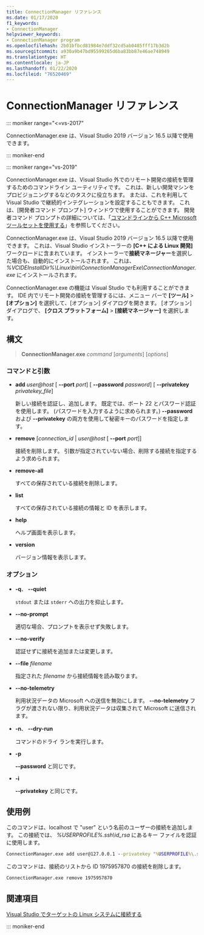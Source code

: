 ```yaml
---
title: ConnectionManager リファレンス
ms.date: 01/17/2020
f1_keywords:
- ConnectionManager
helpviewer_keywords:
- ConnectionManager program
ms.openlocfilehash: 2b01bfbcd81984e7ddf32cd5ab0485fff17b3d2b
ms.sourcegitcommit: a930a9b47bd95599265d6ba83bb87e46ae748949
ms.translationtype: HT
ms.contentlocale: ja-JP
ms.lasthandoff: 01/22/2020
ms.locfileid: "76520469"
---
```

# <a name="connectionmanager-reference"></a>ConnectionManager リファレンス

::: moniker range="<=vs-2017"

ConnectionManager.exe は、Visual Studio 2019 バージョン 16.5 以降で使用できます。

::: moniker-end

::: moniker range="vs-2019"

ConnectionManager.exe は、Visual Studio 外でのリモート開発の接続を管理するためのコマンドライン ユーティリティです。 これは、新しい開発マシンをプロビジョニングするなどのタスクに役立ちます。 または、これを利用して Visual Studio で継続的インテグレーションを設定することもできます。 これは、[開発者コマンド プロンプト] ウィンドウで使用することができます。 開発者コマンド プロンプトの詳細については、「[コマンドラインから C++ Microsoft ツールセットを使用する](..\build\building-on-the-command-line.md)」を参照してください。

ConnectionManager.exe は、Visual Studio 2019 バージョン 16.5 以降で使用できます。 これは、Visual Studio インストーラーの **[C++ による Linux 開発]** ワークロードに含まれています。 インストーラーで**接続マネージャー**を選択した場合も、自動的にインストールされます。 これは、 *%VCIDEInstallDir%\\Linux\\bin\\ConnectionManagerExe\\ConnectionManager.exe* にインストールされます。

ConnectionManager.exe の機能は Visual Studio でも利用することができます。 IDE 内でリモート開発の接続を管理するには、メニュー バーで **[ツール]**  >  **[オプション]** を選択して、[オプション] ダイアログを開きます。 [オプション] ダイアログで、 **[クロス プラットフォーム]**  >  **[接続マネージャー]** を選択します。

## <a name="syntax"></a>構文

> **ConnectionManager.exe** *command* \[*arguments*] \[*options*]

### <a name="commands-and-arguments"></a>コマンドと引数

- **add** *user\@host* \[ **--port** *port*] \[ **--password** *password*] \[ **--privatekey** *privatekey_file*]

  新しい接続を認証し、追加します。 既定では、ポート 22 とパスワード認証を使用します。 (パスワードを入力するように求められます。) **--password** および **--privatekey** の両方を使用して秘密キーのパスワードを指定します。

- **remove** \[*connection_id* \| *user\@host* \[ **--port** *port*]]

  接続を削除します。 引数が指定されていない場合、削除する接続を指定するよう求められます。

- **remove-all**

  すべての保存されている接続を削除します。

- **list**

  すべての保存されている接続の情報と ID を表示します。

- **help**

  ヘルプ画面を表示します。

- **version**

  バージョン情報を表示します。

### <a name="options"></a>オプション

- **-q**、 **--quiet**

  `stdout` または `stderr` への出力を抑止します。

- **--no-prompt**

  適切な場合、プロンプトを表示せず失敗します。

- **--no-verify**

  認証せずに接続を追加または変更します。

- **--file** *filename*

  指定された *filename* から接続情報を読み取ります。

- **--no-telemetry**

  利用状況データの Microsoft への送信を無効にします。 **--no-telemetry** フラグが渡されない限り、利用状況データは収集されて Microsoft に送信されます。  

- **-n**、 **--dry-run**

  コマンドのドライ ランを実行します。

- **-p**

  **--password** と同じです。

- **-i**

  **--privatekey** と同じです。

## <a name="examples"></a>使用例

このコマンドは、localhost で "user" という名前のユーザーの接続を追加します。 この接続では、 *%USERPROFILE%\.ssh\id_rsa* にあるキー ファイルを認証に使用します。

```cmd
ConnectionManager.exe add user@127.0.0.1 --privatekey "%USERPROFILE%\.ssh\id_rsa"
```

このコマンドは、接続のリストから ID 1975957870 の接続を削除します。

```cmd
ConnectionManager.exe remove 1975957870
```

## <a name="see-also"></a>関連項目

[Visual Studio でターゲットの Linux システムに接続する](connect-to-your-remote-linux-computer.md)

::: moniker-end
